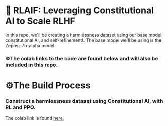 # 🤖 RLAIF: Leveraging Constitutional AI to Scale RLHF

In this repo, we'll be creating a harmlessness dataset using our base model, constitutional AI, and self-refinement!. The base model we'll be using is the Zephyr-7b-alpha model. 

### ⚙️The colab links to the code are found below and will also be included in this repo. 

# ⚙️The Build Process

### Construct a harmlessness dataset using Constitutional AI, with RL and PPO.
The colab link is found [here.](https://colab.research.google.com/drive/15PTEP8mwupAC5NCBRMR5Ot21CmvSufJq?usp=sharing)

